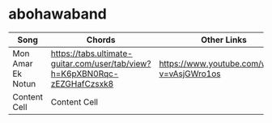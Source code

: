 # abohawaband 

Song          | Chords       | Other Links
------------- | -------------|-------------
Mon Amar Ek Notun | https://tabs.ultimate-guitar.com/user/tab/view?h=K6pXBN0Rqc-zEZGHafCzsxk8 | https://www.youtube.com/watch?v=vAsjGWro1os
Content Cell  | Content Cell |
